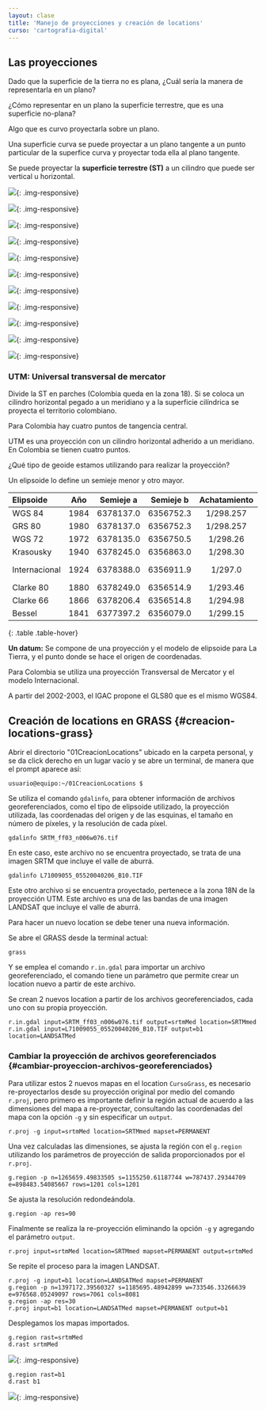 ```yaml
---
layout: clase
title: 'Manejo de proyecciones y creación de locations'
curso: 'cartografia-digital'
---
```

<!-- clase: 10 -->

Las proyecciones
----------------

Dado que la superficie de la tierra no es plana, ¿Cuál sería la manera de representarla en un plano?

¿Cómo representar en un plano la superficie terrestre, que es una superficie no-plana?

Algo que es curvo proyectarla sobre un plano.

Una superficie curva se puede proyectar a un plano tangente a un punto particular de la superfice curva y proyectar toda ella al plano tangente.

Se puede proyectar la **superficie terrestre (ST)** a un cilindro que puede ser vertical u horizontal.

![](/cartografia-digital/images/01datum.gif){: .img-responsive}

![](/cartografia-digital/images/02globe_merid.gif){: .img-responsive}

![](/cartografia-digital/images/03globe_parallel.gif){: .img-responsive}

![](/cartografia-digital/images/04globe_graticule.gif){: .img-responsive}

![](/cartografia-digital/images/05geographic2.gif){: .img-responsive}

![](/cartografia-digital/images/06plane.gif){: .img-responsive}

![](/cartografia-digital/images/07orthographic1.gif){: .img-responsive}

![](/cartografia-digital/images/08orthographic2.gif){: .img-responsive}

![](/cartografia-digital/images/09cone.gif){: .img-responsive}

![](/cartografia-digital/images/10cylinder.gif){: .img-responsive}

![](/cartografia-digital/images/11cylinders.gif){: .img-responsive}

### UTM: Universal transversal de mercator

Divide la ST en parches (Colombia queda en la zona 18). Si se coloca un cilindro horizontal pegado a un meridiano y a la superficie cilíndrica se proyecta el territorio colombiano.

Para Colombia hay cuatro puntos de tangencia central.

UTM es una proyección con un cilindro horizontal adherido a un meridiano. En Colombia se tienen cuatro puntos.

¿Qué tipo de geoide estamos utilizando para realizar la proyección?

Un elipsoide lo define un semieje menor y otro mayor.

|   Elipsoide   |  Año | Semieje a | Semieje b | Achatamiento | Uso local        |
|:--------------|:----:|:---------:|:---------:|:------------:|:-----------------|
| WGS 84        | 1984 | 6378137.0 | 6356752.3 | 1/298.257    | Universal        |
| GRS 80        | 1980 | 6378137.0 | 6356752.3 | 1/298.257    | U.S.A.           |
| WGS 72        | 1972 | 6378135.0 | 6356750.5 | 1/298.26     | U.S.A.           |
| Krasousky     | 1940 | 6378245.0 | 6356863.0 | 1/298.30     | Rusia            |
| Internacional | 1924 | 6378388.0 | 6356911.9 | 1/297.0      | Colombia, Europa |
| Clarke 80     | 1880 | 6378249.0 | 6356514.9 | 1/293.46     | Norteamérica     |
| Clarke 66     | 1866 | 6378206.4 | 6356514.8 | 1/294.98     | África           |
| Bessel        | 1841 | 6377397.2 | 6356079.0 | 1/299.15     | Japón y Asia     |
{: .table .table-hover}

**Un datum:** Se compone de una proyección y el modelo de elipsoide para La Tierra, y el punto donde se hace el origen de coordenadas.

Para Colombia se utiliza una proyección Transversal de Mercator y el modelo Internacional.

A partir del 2002-2003, el IGAC propone el GLS80 que es el mismo WGS84.

Creación de locations en GRASS {#creacion-locations-grass}
------------------------------

Abrir el directorio "01CreacionLocations" ubicado en la carpeta personal, y se da click derecho en un lugar vacío y se abre un terminal, de manera que el prompt aparece así:

~~~
usuario@equipo:~/01CreacionLocations $
~~~

Se utiliza el comando `gdalinfo`, para obtener información de archivos georeferenciados, como el tipo de elipsoide utilizado, la proyección utilizada, las coordenadas del origen y de las esquinas, el tamaño en número de píxeles, y la resolución de cada píxel.

~~~
gdalinfo SRTM_ff03_n006w076.tif
~~~

En este caso, este archivo no se encuentra proyectado, se trata de una imagen SRTM que incluye el valle de aburrá.

~~~
gdalinfo L71009055_05520040206_B10.TIF
~~~

Este otro archivo si se encuentra proyectado, pertenece a la zona 18N de la proyección UTM. Este archivo es una de las bandas de una imagen LANDSAT que incluye el valle de aburrá.

Para hacer un nuevo location se debe tener una nueva información.

Se abre el GRASS desde la terminal actual:

~~~
grass
~~~

Y se emplea el comando `r.in.gdal` para importar un archivo georeferenciado, el comando tiene un parámetro que permite crear un location nuevo a partir de este archivo.

Se crean 2 nuevos location a partir de los archivos georeferenciados, cada uno con su propia proyección.

~~~
r.in.gdal input=SRTM_ff03_n006w076.tif output=srtmMed location=SRTMmed
r.in.gdal input=L71009055_05520040206_B10.TIF output=b1 location=LANDSATMed
~~~

### Cambiar la proyección de archivos georeferenciados {#cambiar-proyeccion-archivos-georeferenciados}

Para utilizar estos 2 nuevos mapas en el location `CursoGrass`, es necesario re-proyectarlos desde su proyección original por medio del comando `r.proj`, pero primero es importante definir la región actual de acuerdo a las dimensiones del mapa a re-proyectar, consultando las coordenadas del mapa con la opción `-g` y sin especificar un `output`.

~~~
r.proj -g input=srtmMed location=SRTMmed mapset=PERMANENT
~~~

Una vez calculadas las dimensiones, se ajusta la región con el `g.region` utilizando los parámetros de proyección de salida proporcionados por el `r.proj`.

~~~
g.region -p n=1265659.49833505 s=1155250.61187744 w=787437.29344709 e=898483.54085667 rows=1201 cols=1201
~~~

Se ajusta la resolución redondeándola.

~~~
g.region -ap res=90
~~~

Finalmente se realiza la re-proyección eliminando la opción `-g` y agregando el parámetro `output`.

~~~
r.proj input=srtmMed location=SRTMmed mapset=PERMANENT output=srtmMed
~~~

Se repite el proceso para la imagen LANDSAT.

~~~
r.proj -g input=b1 location=LANDSATMed mapset=PERMANENT
g.region -p n=1397172.39560327 s=1185695.48942899 w=733546.33266639 e=976568.05249097 rows=7061 cols=8081
g.region -ap res=30
r.proj input=b1 location=LANDSATMed mapset=PERMANENT output=b1
~~~

Desplegamos los mapas importados.

~~~
g.region rast=srtmMed
d.rast srtmMed
~~~

![](/cartografia-digital/images/srtmMed.png){: .img-responsive}

~~~
g.region rast=b1
d.rast b1
~~~
![](/cartografia-digital/images/b1.png){: .img-responsive}
